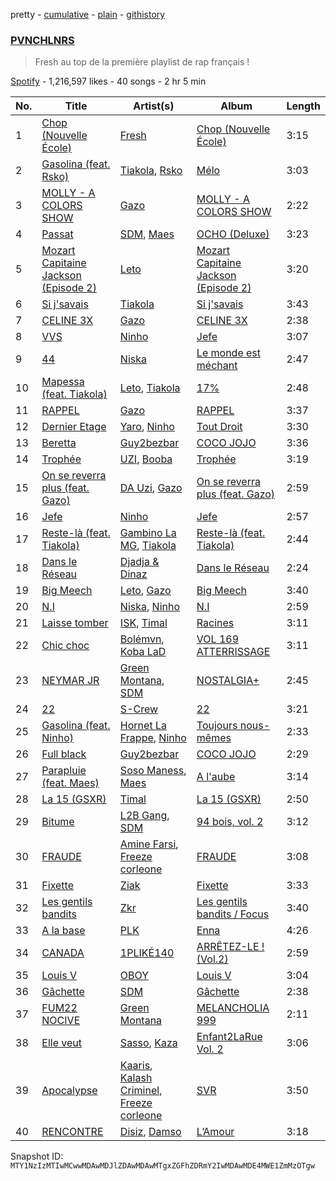 pretty - [cumulative](/playlists/cumulative/37i9dQZF1DX1X23oiQRTB5.md) - [plain](/playlists/plain/37i9dQZF1DX1X23oiQRTB5) - [githistory](https://github.githistory.xyz/mackorone/spotify-playlist-archive/blob/main/playlists/plain/37i9dQZF1DX1X23oiQRTB5)

### [PVNCHLNRS](https://open.spotify.com/playlist/37i9dQZF1DX1X23oiQRTB5)

> Fresh au top de la première playlist de rap français !

[Spotify](https://open.spotify.com/user/spotify) - 1,216,597 likes - 40 songs - 2 hr 5 min

| No. | Title | Artist(s) | Album | Length |
|---|---|---|---|---|
| 1 | [Chop \(Nouvelle École\)](https://open.spotify.com/track/6KHsTu4Ht4XYiWcZOOdwbW) | [Fresh](https://open.spotify.com/artist/3W9AQyaIGdR8htZXVGwl1X) | [Chop \(Nouvelle École\)](https://open.spotify.com/album/2vAVFfoAjUMrDpXtcYhp5U) | 3:15 |
| 2 | [Gasolina \(feat\. Rsko\)](https://open.spotify.com/track/6kwmp0U8M1tPvgPHqvbwsr) | [Tiakola](https://open.spotify.com/artist/3vUMXQ9kPnZAQkMkZZ7Hfh), [Rsko](https://open.spotify.com/artist/3L774tiJRvPmAS90pOLB44) | [Mélo](https://open.spotify.com/album/3YjNC4de1PEvhuyZjMyxJU) | 3:03 |
| 3 | [MOLLY \- A COLORS SHOW](https://open.spotify.com/track/6KNw3UKRp3QRsO7Cf4ASVE) | [Gazo](https://open.spotify.com/artist/5gqmbbfjcikQBzPB5Hv13I) | [MOLLY \- A COLORS SHOW](https://open.spotify.com/album/6ZIJvsgdRVinkp5FaVbgRz) | 2:22 |
| 4 | [Passat](https://open.spotify.com/track/5yHoANSze7sGzhn9MUarH3) | [SDM](https://open.spotify.com/artist/0LKAV3zJ8a8AIGnyc5OvfB), [Maes](https://open.spotify.com/artist/6L34dW6SKMSDaGIfYDU19j) | [OCHO \(Deluxe\)](https://open.spotify.com/album/2imuPzHO3KOIVKMSZugf2Y) | 3:23 |
| 5 | [Mozart Capitaine Jackson \(Episode 2\)](https://open.spotify.com/track/6C5GEPPhz7XyXPE2rYhu98) | [Leto](https://open.spotify.com/artist/6HCBnyTBSLdb3TFn2ayulY) | [Mozart Capitaine Jackson \(Episode 2\)](https://open.spotify.com/album/25CWaYpI4ZIrJV3YbRaxfi) | 3:20 |
| 6 | [Si j'savais](https://open.spotify.com/track/5b0jPRxr4XEqIwWlkGrVq3) | [Tiakola](https://open.spotify.com/artist/3vUMXQ9kPnZAQkMkZZ7Hfh) | [Si j'savais](https://open.spotify.com/album/2Js5uKx7NHtCYqNTqk4LUC) | 3:43 |
| 7 | [CELINE 3X](https://open.spotify.com/track/2APwDsIavDeJRJFcz6s8Ow) | [Gazo](https://open.spotify.com/artist/5gqmbbfjcikQBzPB5Hv13I) | [CELINE 3X](https://open.spotify.com/album/41kuLdSoezApusMB9AIZCT) | 2:38 |
| 8 | [VVS](https://open.spotify.com/track/5S12Ds2RswM2ITC0u1J01f) | [Ninho](https://open.spotify.com/artist/6Te49r3A6f5BiIgBRxH7FH) | [Jefe](https://open.spotify.com/album/0RBanMMBVaRdM7SOwgAmaK) | 3:07 |
| 9 | [44](https://open.spotify.com/track/1zmXVf6lCsdVRWRetxauFG) | [Niska](https://open.spotify.com/artist/7CUFPNi1TU8RowpnFRSsZV) | [Le monde est méchant](https://open.spotify.com/album/65EcukDOv2KFUXYVGWdqe2) | 2:47 |
| 10 | [Mapessa \(feat\. Tiakola\)](https://open.spotify.com/track/4QAv7uyOwIgqOVgzczomOo) | [Leto](https://open.spotify.com/artist/6HCBnyTBSLdb3TFn2ayulY), [Tiakola](https://open.spotify.com/artist/3vUMXQ9kPnZAQkMkZZ7Hfh) | [17%](https://open.spotify.com/album/0opPqJa8MofqpFXI7Eti8z) | 2:48 |
| 11 | [RAPPEL](https://open.spotify.com/track/7zgKUbJczQXGEICIwP6Diw) | [Gazo](https://open.spotify.com/artist/5gqmbbfjcikQBzPB5Hv13I) | [RAPPEL](https://open.spotify.com/album/3z01IFOidqCtkFb7mbgffD) | 3:37 |
| 12 | [Dernier Etage](https://open.spotify.com/track/4cEmTY9s8re8z5Lg9u3uXH) | [Yaro](https://open.spotify.com/artist/09E5z6upwkmwTKX8LGQgMo), [Ninho](https://open.spotify.com/artist/6Te49r3A6f5BiIgBRxH7FH) | [Tout Droit](https://open.spotify.com/album/2wMNxWbAEvAiAuX6rPH5Ux) | 3:30 |
| 13 | [Beretta](https://open.spotify.com/track/3K1H0IDdVpvwEbKicv0vfk) | [Guy2bezbar](https://open.spotify.com/artist/07h4CCFmlXkwx0g4PL5Uuh) | [COCO JOJO](https://open.spotify.com/album/5xaYQgs6VOTxlfGlhKmy7a) | 3:36 |
| 14 | [Trophée](https://open.spotify.com/track/1n1ufFsnSU3mDuDSHroza8) | [UZI](https://open.spotify.com/artist/5U05AU34EcZ8pfohg2dicI), [Booba](https://open.spotify.com/artist/58wXmynHaAWI5hwlPZP3qL) | [Trophée](https://open.spotify.com/album/4THFrVEcgnvqFf24q1noUQ) | 3:19 |
| 15 | [On se reverra plus \(feat\. Gazo\)](https://open.spotify.com/track/76yv2Tw0YoHamH32IsIip8) | [DA Uzi](https://open.spotify.com/artist/3xEJ7cDz5rdg6VM8E6Mqhf), [Gazo](https://open.spotify.com/artist/5gqmbbfjcikQBzPB5Hv13I) | [On se reverra plus \(feat\. Gazo\)](https://open.spotify.com/album/32VE0P5COsxE3H6siYNZxO) | 2:59 |
| 16 | [Jefe](https://open.spotify.com/track/6HTJgY7iWWlVLSDHsfHePf) | [Ninho](https://open.spotify.com/artist/6Te49r3A6f5BiIgBRxH7FH) | [Jefe](https://open.spotify.com/album/0RBanMMBVaRdM7SOwgAmaK) | 2:57 |
| 17 | [Reste\-là \(feat\. Tiakola\)](https://open.spotify.com/track/6g0sbIAUt7e25MCdnutAc6) | [Gambino La MG](https://open.spotify.com/artist/2xdTZfuOFh2ylOnnTEs5sg), [Tiakola](https://open.spotify.com/artist/3vUMXQ9kPnZAQkMkZZ7Hfh) | [Reste\-là \(feat\. Tiakola\)](https://open.spotify.com/album/1vqZKCP1o9Ufq7ukp3vF4U) | 2:44 |
| 18 | [Dans le Réseau](https://open.spotify.com/track/6D5R8LKkeTmQveLoUKrK0D) | [Djadja & Dinaz](https://open.spotify.com/artist/5hREZP0zTQbTLkZ2M8RS4v) | [Dans le Réseau](https://open.spotify.com/album/4V2hxSDKR1ftk7AUybMAQG) | 2:24 |
| 19 | [Big Meech](https://open.spotify.com/track/66OTw5q1Ut9KqdFgzMRrhp) | [Leto](https://open.spotify.com/artist/6HCBnyTBSLdb3TFn2ayulY), [Gazo](https://open.spotify.com/artist/5gqmbbfjcikQBzPB5Hv13I) | [Big Meech](https://open.spotify.com/album/04XeEmlFNHjXX2UU9s9RHz) | 3:40 |
| 20 | [N.I](https://open.spotify.com/track/4H1CfsnXQonWnJeHzHuVUz) | [Niska](https://open.spotify.com/artist/7CUFPNi1TU8RowpnFRSsZV), [Ninho](https://open.spotify.com/artist/6Te49r3A6f5BiIgBRxH7FH) | [N.I](https://open.spotify.com/album/0LsSz4wemYvMIr5l0AUUR9) | 2:59 |
| 21 | [Laisse tomber](https://open.spotify.com/track/2I09PaS6In9XUCrREVo4C6) | [ISK](https://open.spotify.com/artist/1HH5TlkjRt2FG8dpkWNm5j), [Timal](https://open.spotify.com/artist/2ptKt4yP4mYRZmvi09JYyi) | [Racines](https://open.spotify.com/album/6yVw74sZZ2lDyvVVnWPTRc) | 3:11 |
| 22 | [Chic choc](https://open.spotify.com/track/1mPommdCgPxwWW1pkoUkes) | [Bolémvn](https://open.spotify.com/artist/0gGcw3tA1fZoF23qa8KFb7), [Koba LaD](https://open.spotify.com/artist/1q7T9rFQ2a2ukA1PU51fo3) | [VOL 169 ATTERRISSAGE](https://open.spotify.com/album/7u3TOtAemTZ2eXT7JjNBCh) | 3:11 |
| 23 | [NEYMAR JR](https://open.spotify.com/track/3ejRaW9IZCWkr15JN2OpQO) | [Green Montana](https://open.spotify.com/artist/0zhMujl1yB8pkB023Qm4Y2), [SDM](https://open.spotify.com/artist/0LKAV3zJ8a8AIGnyc5OvfB) | [NOSTALGIA+](https://open.spotify.com/album/6ZINcIMQXxeGL6hvC7nG75) | 2:45 |
| 24 | [22](https://open.spotify.com/track/3iarwMZyDiCy1p4M553MWw) | [S\-Crew](https://open.spotify.com/artist/1HhXce8PpMmaKjBIWzAxWc) | [22](https://open.spotify.com/album/5xeUL1ff9wFIl6pNxOnmsk) | 3:21 |
| 25 | [Gasolina \(feat\. Ninho\)](https://open.spotify.com/track/6CyIkPh5mRkJg7T5xXynQ8) | [Hornet La Frappe](https://open.spotify.com/artist/1kwzW1IszUiq4Gs9BFesvW), [Ninho](https://open.spotify.com/artist/6Te49r3A6f5BiIgBRxH7FH) | [Toujours nous\-mêmes](https://open.spotify.com/album/3LYMEkvKNcITfGChENpSbP) | 2:33 |
| 26 | [Full black](https://open.spotify.com/track/3GdWREHnpwt24gHOxqKbOo) | [Guy2bezbar](https://open.spotify.com/artist/07h4CCFmlXkwx0g4PL5Uuh) | [COCO JOJO](https://open.spotify.com/album/5xNkM6KOf8SQqeNOHTYlzD) | 2:29 |
| 27 | [Parapluie \(feat\. Maes\)](https://open.spotify.com/track/7AXGvNJ6kcnMuNhE9KhvaI) | [Soso Maness](https://open.spotify.com/artist/0oeiA5U9u1U45Gos5cywUU), [Maes](https://open.spotify.com/artist/6L34dW6SKMSDaGIfYDU19j) | [A l'aube](https://open.spotify.com/album/09ObghqbDSf17hSctgsO2Z) | 3:14 |
| 28 | [La 15 \(GSXR\)](https://open.spotify.com/track/5KANzscJcnk2n4CvtTOiZU) | [Timal](https://open.spotify.com/artist/2ptKt4yP4mYRZmvi09JYyi) | [La 15 \(GSXR\)](https://open.spotify.com/album/41LI7y7bznXzeAZj6Wup5n) | 2:50 |
| 29 | [Bitume](https://open.spotify.com/track/6Bz3XzPurBj5poPqSHXHZB) | [L2B Gang](https://open.spotify.com/artist/4hYxvgmTzS29XAXlo5adgM), [SDM](https://open.spotify.com/artist/0LKAV3zJ8a8AIGnyc5OvfB) | [94 bois, vol\. 2](https://open.spotify.com/album/6WELqgG0dapTfZXNUnOHKC) | 3:12 |
| 30 | [FRAUDE](https://open.spotify.com/track/5KuU8cuhCGJRmAUZsqUBRE) | [Amine Farsi](https://open.spotify.com/artist/1jsITtntorE3UE5JMAZ2j6), [Freeze corleone](https://open.spotify.com/artist/76Pl0epAMXVXJspaSuz8im) | [FRAUDE](https://open.spotify.com/album/1ds595bn2azH1sYiG38A66) | 3:08 |
| 31 | [Fixette](https://open.spotify.com/track/5sLfmuQHJtPjSORQF2sbrJ) | [Ziak](https://open.spotify.com/artist/2ubn2zwyYaLdHOCKnTouU2) | [Fixette](https://open.spotify.com/album/6Y4OKe6gdIgxaVfJrASQzE) | 3:33 |
| 32 | [Les gentils bandits](https://open.spotify.com/track/3Xw6c0oby7C6d7eAjyb1oD) | [Zkr](https://open.spotify.com/artist/2yJ6lsLqG06r9bckSTQRt4) | [Les gentils bandits / Focus](https://open.spotify.com/album/1NceKqfVz9ruY8YxMcknlv) | 3:40 |
| 33 | [A la base](https://open.spotify.com/track/0GUH7Qb3w9xOcfRIWoaJmt) | [PLK](https://open.spotify.com/artist/3DCWeG2J1fZeu0Oe6i5Q6m) | [Enna](https://open.spotify.com/album/4G2UgJhnsWIdYYuTtILd7I) | 4:26 |
| 34 | [CANADA](https://open.spotify.com/track/6sutxiq0dIw77z0rCB3Ekk) | [1PLIKÉ140](https://open.spotify.com/artist/4Ue6MAZqz18NlaOQomRXLU) | [ARRÊTEZ\-LE ! \(Vol.2\)](https://open.spotify.com/album/12LrwCesY8GRyGtm1cszvy) | 2:59 |
| 35 | [Louis V](https://open.spotify.com/track/7r83PYx36835T5BQCbzrjc) | [OBOY](https://open.spotify.com/artist/66Ok6bgC570sHkw08N20pZ) | [Louis V](https://open.spotify.com/album/1BYuCRO2VsdMLNCTirNUMr) | 3:04 |
| 36 | [Gâchette](https://open.spotify.com/track/0rjKTXFvdFgAZ4dEG4AryJ) | [SDM](https://open.spotify.com/artist/0LKAV3zJ8a8AIGnyc5OvfB) | [Gâchette](https://open.spotify.com/album/0qpgphzMRmKDgi9UGCLc2w) | 2:38 |
| 37 | [FUM22 NOCIVE](https://open.spotify.com/track/3v9eCrcYmTjYjy68TWHj5b) | [Green Montana](https://open.spotify.com/artist/0zhMujl1yB8pkB023Qm4Y2) | [MELANCHOLIA 999](https://open.spotify.com/album/0bybjX3wEDFCqYe65E9q1a) | 2:11 |
| 38 | [Elle veut](https://open.spotify.com/track/6YC6zgdJog4gw0y2IyfRmR) | [Sasso](https://open.spotify.com/artist/35B6bq5keTR1PYEahq1TAF), [Kaza](https://open.spotify.com/artist/4MRRW42s9ymwa5zu4xTKJh) | [Enfant2LaRue Vol\. 2](https://open.spotify.com/album/5Hq4ZIoPwHNYCQiDxxUIpG) | 3:06 |
| 39 | [Apocalypse](https://open.spotify.com/track/479TjlDwB0JAyPjZjxFah8) | [Kaaris](https://open.spotify.com/artist/1ntQKIMIgESKpKoNXVBvQg), [Kalash Criminel](https://open.spotify.com/artist/6ytOHdKh4xt4YvF7tz8Zcv), [Freeze corleone](https://open.spotify.com/artist/76Pl0epAMXVXJspaSuz8im) | [SVR](https://open.spotify.com/album/7BGxAPIIuq3UapnPUhjBDy) | 3:50 |
| 40 | [RENCONTRE](https://open.spotify.com/track/2toEys3zZ8rRB242Na7FZh) | [Disiz](https://open.spotify.com/artist/7rz6ZZErn5YFDteXKhyf3g), [Damso](https://open.spotify.com/artist/2UwqpfQtNuhBwviIC0f2ie) | [L’Amour](https://open.spotify.com/album/447oYDEOpoTAmbgDKIhkZ6) | 3:18 |

Snapshot ID: `MTY1NzIzMTIwMCwwMDAwMDJlZDAwMDAwMTgxZGFhZDRmY2IwMDAwMDE4MWE1ZmMzOTgw`
